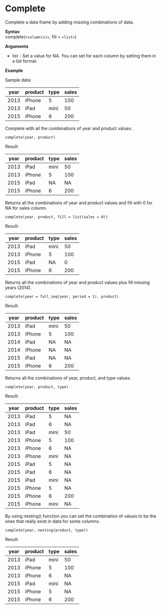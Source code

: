 # Complete

Complete a data frame by adding missing combinations of data.

**Syntax**  
complete(```<column(s)>```, fill = ```<list>```)

**Arguments**  
- list - Set a value for NA. You can set for each column by setting them in a list format.


**Example**  

Sample data:

year | product | type | sales
-----|---------|------|------
2013 | iPhone  |    5 |   100
2013 |   iPad  | mini |    50
2015 | iPhone  |    6 |   200


Complete with all the combinations of year and product values.

```
complete(year, product)  
```
Result:

year | product | type | sales
-----|---------|------|------
2013 |    iPad |  mini|    50
2013 |  iPhone |     5|   100
2015 |    iPad |    NA|    NA
2015 |  iPhone |     6|   200

Returns all the combinations of year and product values and fill with 0 for NA for sales column.

```
complete(year, product, fill = list(sales = 0))  
```
Result:

year | product | type | sales
-----|---------|------|------
2013 |    iPad |  mini|    50
2013 |  iPhone |     5|   100
2015 |    iPad |    NA|     0
2015 |  iPhone |     6|   200


Returns all the combinations of year and product values plus fill missing years (2014).

```
complete(year = full_seq(year, period = 1), product)  
```

Result: 

year | product | type | sales
-----|---------|------|------
2013 |    iPad |  mini|    50
2013 |  iPhone |     5|   100
2014 |    iPad |    NA|    NA
2014 |  iPhone |    NA|    NA
2015 |    iPad |    NA|    NA
2015 |  iPhone |     6|   200


Returns all the combinations of year, product, and type values.
```
complete(year, product, type)  
```
Result: 

year | product | type | sales
-----|---------|------|------
2013 |    iPad |     5|    NA
2013 |    iPad |     6|    NA
2013 |    iPad |  mini|    50
2013 |  iPhone |     5|   100
2013 |  iPhone |     6|    NA
2013 |  iPhone |  mini|    NA
2015 |    iPad |     5|    NA
2015 |    iPad |     6|    NA
2015 |    iPad |  mini|    NA
2015 |  iPhone |     5|    NA
2015 |  iPhone |     6|   200
2015 |  iPhone |  mini|    NA

By using nesting() function you can set the combination of values to be the ones that really exist in data for some columns.

```
complete(year, nesting(product, type))  
```
Result: 

year | product | type | sales
-----|---------|------|------
2013 |    iPad |  mini|    50
2013 |  iPhone |     5|   100
2013 |  iPhone |     6|    NA
2015 |    iPad |  mini|    NA
2015 |  iPhone |     5|    NA
2015 |  iPhone |     6|   200